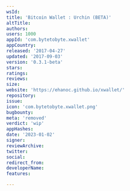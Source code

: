 ```yaml
---
wsId: 
title: 'Bitcoin Wallet : Urchin (BETA)'
altTitle: 
authors: 
users: 1000
appId: 'com.bytetobyte.xwallet'
appCountry: 
released: '2017-04-27'
updated: '2017-09-03'
version: '0.3.1-beta'
stars: 
ratings: 
reviews: 
size: 
website: 'https://ehanoc.github.io/xwallet/'
repository: 
issue: 
icon: 'com.bytetobyte.xwallet.png'
bugbounty: 
meta: 'removed'
verdict: 'wip'
appHashes: 
date: '2023-01-02'
signer: 
reviewArchive: 
twitter: 
social: 
redirect_from: 
developerName: 
features: 

---
```


